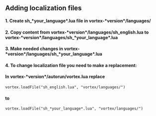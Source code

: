## Adding localization files

#### 1. Create **sh_\*your_language\*.lua** file in **vortex-\*version\*/languages/**
#### 2. Copy content from **vortex-\*version\*/languages/sh_english.lua** to **vortex-\*version\*/languages/sh_\*your_language\*.lua**
#### 3. Make needed changes in **vortex-\*version\*/languages/sh_\*your_language\*.lua**
#### 4. To change localization file you need to make a replacement:

#### In **vortex-\*version\*/autorun/vortex.lua** replace 
```
vortex.loadFile("sh_english.lua", "vortex/languages/") 
```
#### to 
```
vortex.loadFile("sh_*your_language*.lua", "vortex/languages/")
```

